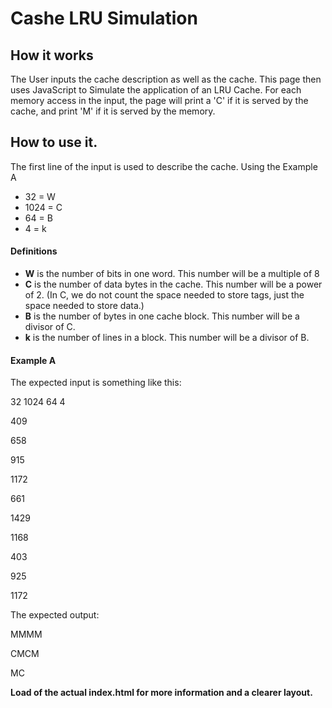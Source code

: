 # Cashe LRU Simulation
## How it works
The User inputs the cache description as well as the cache.
This page then uses JavaScript to Simulate the application of an LRU Cache.
For each memory access in the input, the page will print a 'C' if it is served by the cache, and print 'M' if it is served by the memory.
## How to use it. 
The first line of the input is used to describe the cache. Using the Example A

- 32 = W
- 1024 = C
- 64 = B
- 4 = k


#### Definitions

- **W** is the number of bits in one word. This number will be a multiple of 8
- **C** is the number of data bytes in the cache. This number will be a power of 2. (In C, we do not count the space needed to store tags, just the space needed to store data.)
- **B** is the number of bytes in one cache block. This number will be a divisor of C.
- **k** is the number of lines in a block. This number will be a divisor of B.

#### Example A
The expected input is something like this:

32 1024 64 4

409

658

915

1172

661

1429

1168

403

925

1172


The expected output:


MMMM

CMCM

MC


**Load of the actual index.html for more information and a clearer layout.**
